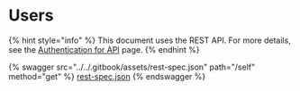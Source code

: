 # Users

{% hint style="info" %}
This document uses the REST API. For more details, see the [Authentication for API](../rest-api/authentication-for-api/) page.
{% endhint %}

{% swagger src="../../.gitbook/assets/rest-spec.json" path="/self" method="get" %}
[rest-spec.json](../../.gitbook/assets/rest-spec.json)
{% endswagger %}
